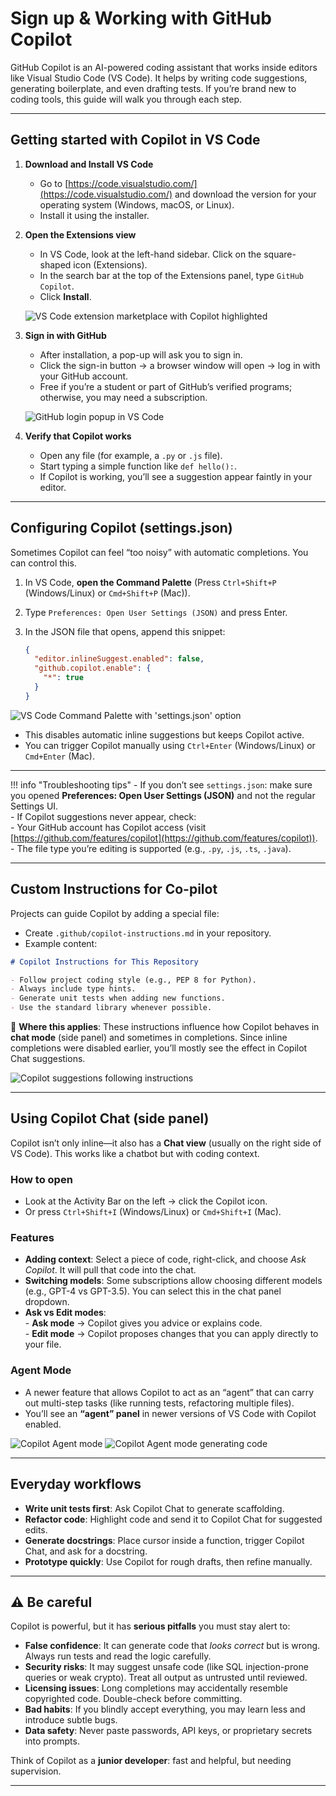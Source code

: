 # Sign up & Working with GitHub Copilot

GitHub Copilot is an AI-powered coding assistant that works inside editors like Visual Studio Code (VS Code). It helps by writing code suggestions, generating boilerplate, and even drafting tests. If you’re brand new to coding tools, this guide will walk you through each step.

---

## Getting started with Copilot in VS Code

1. **Download and Install VS Code**  
      - Go to [https://code.visualstudio.com/](https://code.visualstudio.com/) and download the version for your operating system (Windows, macOS, or Linux).  
      - Install it using the installer.  

2. **Open the Extensions view**  
      - In VS Code, look at the left-hand sidebar. Click on the square-shaped icon (Extensions).  
      - In the search bar at the top of the Extensions panel, type `GitHub Copilot`.  
      - Click **Install**.  

      ![VS Code extension marketplace with Copilot highlighted](../../assets/images/Github%20copilot%20extension%20download.png)

3. **Sign in with GitHub**  
      - After installation, a pop-up will ask you to sign in.  
      - Click the sign-in button → a browser window will open → log in with your GitHub account.  
      - Free if you’re a student or part of GitHub’s verified programs; otherwise, you may need a subscription.  
   
      ![GitHub login popup in VS Code](../../assets/images/login%20to%20GH%20from%20VS%20code.png)


4. **Verify that Copilot works**  
      - Open any file (for example, a `.py` or `.js` file).  
      - Start typing a simple function like `def hello():`.  
      - If Copilot is working, you’ll see a suggestion appear faintly in your editor.  

---

## Configuring Copilot (settings.json)

Sometimes Copilot can feel “too noisy” with automatic completions. You can control this.

1. In VS Code, **open the Command Palette** (Press `Ctrl+Shift+P` (Windows/Linux) or `Cmd+Shift+P` (Mac)).  

2. Type `Preferences: Open User Settings (JSON)` and press Enter.  

3. In the JSON file that opens, append this snippet:  

   ```json
   {
     "editor.inlineSuggest.enabled": false,
     "github.copilot.enable": {
       "*": true
     }
   }
   ```
  ![VS Code Command Palette with 'settings.json' option](../../assets/images/GH%20settings.png)

   - This disables automatic inline suggestions but keeps Copilot active.  
   - You can trigger Copilot manually using `Ctrl+Enter` (Windows/Linux) or `Cmd+Enter` (Mac).  

---

!!! info "Troubleshooting tips"
    - If you don’t see `settings.json`: make sure you opened **Preferences: Open User Settings (JSON)** and not the regular Settings UI.  
    - If Copilot suggestions never appear, check:  
      - Your GitHub account has Copilot access (visit [https://github.com/features/copilot](https://github.com/features/copilot)).  
      - The file type you’re editing is supported (e.g., `.py`, `.js`, `.ts`, `.java`).  

---

## Custom Instructions for Co-pilot

Projects can guide Copilot by adding a special file:

- Create `.github/copilot-instructions.md` in your repository.  
- Example content:  

```markdown
# Copilot Instructions for This Repository

- Follow project coding style (e.g., PEP 8 for Python).  
- Always include type hints.  
- Generate unit tests when adding new functions.  
- Use the standard library whenever possible.  
```

📌 **Where this applies**: These instructions influence how Copilot behaves in **chat mode** (side panel) and sometimes in completions. Since inline completions were disabled earlier, you’ll mostly see the effect in Copilot Chat suggestions.
 
![Copilot suggestions following instructions](../../assets/images/Copilot%20custom%20instructions.png)

---

## Using Copilot Chat (side panel)

Copilot isn’t only inline—it also has a **Chat view** (usually on the right side of VS Code). This works like a chatbot but with coding context.

### How to open
- Look at the Activity Bar on the left → click the Copilot icon.  
- Or press `Ctrl+Shift+I` (Windows/Linux) or `Cmd+Shift+I` (Mac).  

### Features
- **Adding context**: Select a piece of code, right-click, and choose *Ask Copilot*. It will pull that code into the chat.  
- **Switching models**: Some subscriptions allow choosing different models (e.g., GPT-4 vs GPT-3.5). You can select this in the chat panel dropdown.  
- **Ask vs Edit modes**:  
      - **Ask mode** → Copilot gives you advice or explains code.  
      - **Edit mode** → Copilot proposes changes that you can apply directly to your file.  

### Agent Mode
- A newer feature that allows Copilot to act as an “agent” that can carry out multi-step tasks (like running tests, refactoring multiple files).  
- You’ll see an **“agent” panel** in newer versions of VS Code with Copilot enabled.  

![Copilot Agent mode](../../assets/images/Agent%20mode.png)
![Copilot Agent mode generating code](../../assets/images/Agent%20mode%20code.png)

---

## Everyday workflows

- **Write unit tests first**: Ask Copilot Chat to generate scaffolding.  
- **Refactor code**: Highlight code and send it to Copilot Chat for suggested edits.  
- **Generate docstrings**: Place cursor inside a function, trigger Copilot Chat, and ask for a docstring.  
- **Prototype quickly**: Use Copilot for rough drafts, then refine manually.  

---

## ⚠️ Be careful

Copilot is powerful, but it has **serious pitfalls** you must stay alert to:  

- **False confidence**: It can generate code that *looks correct* but is wrong. Always run tests and read the logic carefully.  
- **Security risks**: It may suggest unsafe code (like SQL injection-prone queries or weak crypto). Treat all output as untrusted until reviewed.  
- **Licensing issues**: Long completions may accidentally resemble copyrighted code. Double-check before committing.  
- **Bad habits**: If you blindly accept everything, you may learn less and introduce subtle bugs.  
- **Data safety**: Never paste passwords, API keys, or proprietary secrets into prompts.  

Think of Copilot as a **junior developer**: fast and helpful, but needing supervision.  

---
